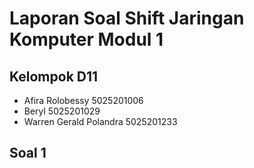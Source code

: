 # Laporan Soal Shift Jaringan Komputer Modul 1

## Kelompok D11

- Afira Rolobessy         5025201006
- Beryl                   5025201029
- Warren Gerald Polandra  5025201233

## Soal 1

